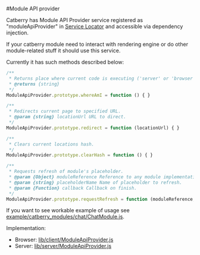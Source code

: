 #Module API provider

Catberry has Module API Provider service registered as "moduleApiProvider" in [Service Locator](../service-locator.md) and accessible via dependency injection.

If your catberry module need to interact with rendering engine or do other module-related stuff it should use this service.

Currently it has such methods described below:

```javascript
/**
 * Returns place where current code is executing ('server' or 'browser').
 * @returns {string}
 */
ModuleApiProvider.prototype.whereAmI = function () { }

/**
 * Redirects current page to specified URL.
 * @param {string} locationUrl URL to direct.
 */
ModuleApiProvider.prototype.redirect = function (locationUrl) { }

/**
 * Clears current locations hash.
 */
ModuleApiProvider.prototype.clearHash = function () { }

/**
 * Requests refresh of module's placeholder.
 * @param {Object} moduleReference Reference to any module implementation.
 * @param {string} placeholderName Name of placeholder to refresh.
 * @param {Function} callback Callback on finish.
 */
ModuleApiProvider.prototype.requestRefresh = function (moduleReference, placeholderName, callback) { }
```

If you want to see workable example of usage see [example/catberry_modules/chat/ChatModule.js](../../example/catberry_modules/ChatModule.js).

Implementation:

* Browser: [lib/client/ModuleApiProvider.js](../../lib/client/ModuleApiProvider.js)
* Server: [lib/server/ModuleApiProvider.js](../../lib/server/ModuleApiProvider.js)